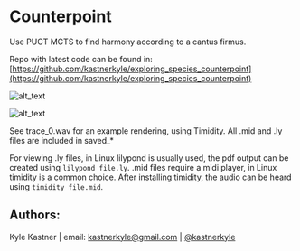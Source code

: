 # Counterpoint
Use PUCT MCTS to find harmony according to a cantus firmus. 

Repo with latest code can be found in:
[https://github.com/kastnerkyle/exploring_species_counterpoint](https://github.com/kastnerkyle/exploring_species_counterpoint)

![alt_text](https://github.com/rllabmcgill/MCTS_function_approximation/blob/master/counterpoint/trace_0.png)

![alt_text](https://github.com/rllabmcgill/MCTS_function_approximation/blob/master/counterpoint/trace_8.png)

See trace_0.wav for an example rendering, using Timidity. All .mid and .ly files are included in saved_*

For viewing .ly files, in Linux lilypond is usually used, the pdf output can be created using `lilypond file.ly`. .mid files require a midi player, in Linux timidity is a common choice. After installing timidity, the audio can be heard using `timidity file.mid`.

## Authors:
Kyle Kastner | email: kastnerkyle@gmail.com | [@kastnerkyle](http://github.com/kastnerkyle/)

